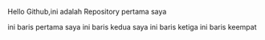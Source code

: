 Hello Github,ini adalah Repository pertama saya

ini baris pertama saya
ini baris kedua saya
ini baris ketiga
ini baris keempat